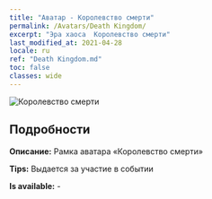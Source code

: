 ```yaml
---
title: "Аватар - Королевство смерти"
permalink: /Avatars/Death Kingdom/
excerpt: "Эра хаоса  Королевство смерти"
last_modified_at: 2021-04-28
locale: ru
ref: "Death Kingdom.md"
toc: false
classes: wide
---
```

 ![Королевство смерти](/images/a/avatarFrame_86.png)

## Подробности

 **Описание:** Рамка аватара «Королевство смерти» 

 **Tips:** Выдается за участие в событии 

 **Is available:**  - 

